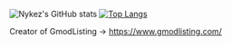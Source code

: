 ![Nykez's GitHub stats](https://github-readme-stats.vercel.app/api?username=nykez&count_private=true&theme=dark&show_icons=true)
[![Top Langs](https://github-readme-stats.vercel.app/api/top-langs/?username=nykez&count_private=true&theme=dark&show_icons=true&layout=compact)](https://github.com/nykez)

Creator of GmodListing -> https://www.gmodlisting.com/
